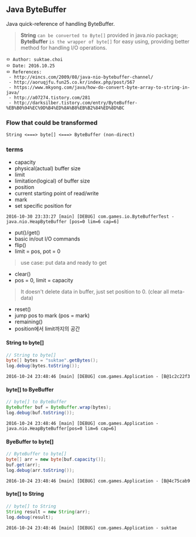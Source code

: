 ## Java ByteBuffer
Java quick-reference of handling ByteBuffer.

> **String** `can be converted to Byte[]` provided in java.nio package; **ByteBuffer** `is the wrapper of byte[]` for easy using, providing better method for handling I/O operations.

```
ㅁ Author: suktae.choi
ㅁ Date: 2016.10.25
ㅁ References:
 - http://eincs.com/2009/08/java-nio-bytebuffer-channel/
 - http://aoruqjfu.fun25.co.kr/index.php/post/567
 - https://www.mkyong.com/java/how-do-convert-byte-array-to-string-in-java/
 - http://a07274.tistory.com/281
 - http://darksilber.tistory.com/entry/ByteBuffer-%EB%B0%94%EC%9D%B4%ED%8A%B8%EB%B2%84%ED%8D%BC
```

### Flow that could be transformed
```
String <===> byte[] <===> ByteBuffer (non-direct)
```

### terms
- capacity
 - physical(actual) buffer size
- limit
 - limitation(logical) of buffer size
- position
 - current starting point of read/write
 - mark
  - set specific position for

```
2016-10-30 23:33:27 [main] [DEBUG] com.games.io.ByteBufferTest - java.nio.HeapByteBuffer [pos=0 lim=6 cap=6]
```
- put()/get()
 - basic in/out I/O commands
- flip()
 - limit = pos, pot = 0

 > use case: put data and ready to get

- clear()
 - pos = 0, limit = capacity

 > It doesn't delete data in buffer, just set position to 0. (clear all meta-data)

- reset()
 - jump pos to mark (pos = mark)
- remaining()
 - position에서 limit까지의 공간

#### String to byte[]
```java
// String to byte[]
byte[] bytes = "suktae".getBytes();
log.debug(bytes.toString());
```
```
2016-10-24 23:48:46 [main] [DEBUG] com.games.Application - [B@1c2c22f3
```

#### byte[] to ByeBuffer
```java
// byte[] to ByteBuffer
ByteBuffer buf = ByteBuffer.wrap(bytes);
log.debug(buf.toString());
```
```
2016-10-24 23:48:46 [main] [DEBUG] com.games.Application - java.nio.HeapByteBuffer[pos=0 lim=6 cap=6]
```

#### ByeBuffer to byte[]
```java
// ByteBuffer to byte[]
byte[] arr = new byte[buf.capacity()];
buf.get(arr);
log.debug(arr.toString());
```
```
2016-10-24 23:48:46 [main] [DEBUG] com.games.Application - [B@4c75cab9
```

#### byte[] to String
```java
// byte[] to String
String result = new String(arr);
log.debug(result);
```
```
2016-10-24 23:48:46 [main] [DEBUG] com.games.Application - suktae
```
